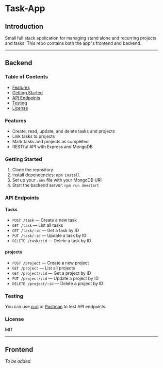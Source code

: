 # Task-App

## Introduction
Small full stack application for managing stand alone and recurring projects and tasks. This repo contains both the app"s frontend and backend. 

---

## Backend

### Table of Contents
- [Features](#features)
- [Getting Started](#getting-started)
- [API Endpoints](#api-endpoints)
- [Testing](#testing)
- [License](#license)

### Features
- Create, read, update, and delete tasks and projects
- Link tasks to projects
- Mark tasks and projects as completed
- RESTful API with Express and MongoDB

### Getting Started
1. Clone the repository
2. Install dependencies: `npm install`
3. Set up your `.env` file with your MongoDB URI
4. Start the backend server: `npm run devstart`

### API Endpoints
#### Tasks
- `POST /task` — Create a new task
- `GET /task` — List all tasks
- `GET /task/:id` — Get a task by ID
- `PUT /task/:id` — Update a task by ID
- `DELETE /task/:id` — Delete a task by ID

#### projects
- `POST /project` — Create a new project
- `GET /project` — List all projects
- `GET /project/:id` — Get a project by ID
- `PUT /project/:id` — Update a project by ID
- `DELETE /project/:id` — Delete a project by ID

### Testing
You can use [curl](https://curl.se/) or [Postman](https://www.postman.com/) to test API endpoints.

### License
MIT

---

## Frontend

*To be added.*